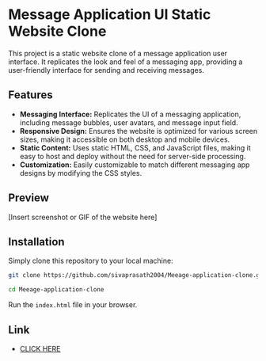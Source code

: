 # Message Application UI Static Website Clone

This project is a static website clone of a message application user interface. It replicates the look and feel of a messaging app, providing a user-friendly interface for sending and receiving messages.

## Features

- **Messaging Interface:** Replicates the UI of a messaging application, including message bubbles, user avatars, and message input field.
- **Responsive Design:** Ensures the website is optimized for various screen sizes, making it accessible on both desktop and mobile devices.
- **Static Content:** Uses static HTML, CSS, and JavaScript files, making it easy to host and deploy without the need for server-side processing.
- **Customization:** Easily customizable to match different messaging app designs by modifying the CSS styles.

## Preview

[Insert screenshot or GIF of the website here]

## Installation

Simply clone this repository to your local machine:

```bash
git clone https://github.com/sivaprasath2004/Meeage-application-clone.git
```
```bash
cd Meeage-application-clone
```
Run the `index.html` file in your browser.
## Link
- [CLICK HERE](https://sivaprasath2004.github.io/Meeage-application-clone/)
